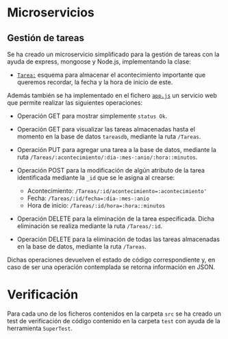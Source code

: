 # Microservicios

## Gestión de tareas

Se ha creado un microservicio simplificado para la gestión de tareas con la ayuda de express, mongoose y Node.js, implementando la clase:

- [`Tarea:`](https://github.com/MarAl15/ProyectoCC/blob/master/src/Tarea.js) esquema para almacenar el acontecimiento importante que queremos recordar, la fecha y la hora de inicio de este. 

Además también se ha implementado en el fichero [`app.js`](https://github.com/MarAl15/ProyectoCC/blob/master/src/app.js) un servicio web que permite realizar las siguientes operaciones:

- Operación GET para mostrar simplemente `status Ok`.

- Operación GET para visualizar las tareas almacenadas hasta el momento en la base de datos `tareasdb`, mediante la ruta `/Tareas`.

- Operación PUT para agregar una tarea a la base de datos, mediante la ruta `/Tareas/:acontecimiento/:dia-:mes-:anio/:hora::minutos`.

- Operación POST para la modificación de algún atributo de la tarea identificada mediante la `_id` que se le asigna al crearse:
	- Acontecimiento: `/Tareas/:id/acontecimiento=:acontecimiento'`
	- Fecha: `/Tareas/:id/fecha=:dia-:mes-:anio`
	- Hora de inicio: `/Tareas/:id/hora=:hora::minutos` 
	
- Operación DELETE para la eliminación de la tarea especificada. Dicha eliminación se realiza mediante la ruta `/Tareas/:id`.

- Operación DELETE para la eliminación de todas las tareas almacenadas en la base de datos, mediante la ruta `/Tareas`.

Dichas operaciones devuelven el estado de código correspondiente y, en caso de ser una operación contemplada se retorna información en JSON.

# Verificación

Para cada uno de los ficheros contenidos en la carpeta `src` se ha creado un test de verificación de código contenido en la carpeta `test` con ayuda de la herramienta `SuperTest`.



